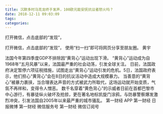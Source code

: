 ```yaml
---
title: 沉默多时马克龙终于发声，100欧元能安抚抗议者怒火吗？
date: 2018-12-11 09:03:09
tags: 
categories: 
---
```

打开微信，点击底部的“发现”，
<!-- more -->
打开微信，点击底部的“发现”，
使用“扫一扫”即可将网页分享至朋友圈。
黄宇
 
 
法国今年第四季度GDP不排除因“黄背心”运动出现下滑。
“黄背心”运动成为自1968年“五月风暴”以来，法国最严重的社会动荡，引发全球关注。
日前，法国政府决定暂停六项征税措施，试图走出“黄背心”运动引发的危机。5日，法国政府表示，他们担心“黄背心”会在8日的抗议活动中造成大规模暴力。
当善意的“黄背心”被暴力裹挟，当合理表达声音的方式被武力所取代，这场运动就开始变质，气氛不再祥和，变得令人憎恶。
数千名穿着“黄色背心”的示威者日前在首都巴黎市中心游行，有暴徒纵火破坏及抢掠，更在著名地标凯旋门涂鸦，与防暴警察爆发激烈冲突，引发法国自2005年以来最严重的城市骚乱。
第一财经
APP
第一财经
日报微博
第一财经
微信服务号
第一财经
微信订阅号
